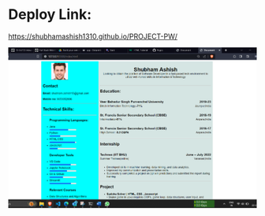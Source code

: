 # Deploy Link:
<a href="https://shubhamashish1310.github.io/PROJECT-PW/">https://shubhamashish1310.github.io/PROJECT-PW/</a>



![Alt text](image.png)

